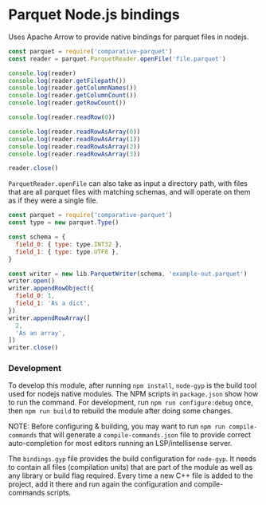 
# Parquet Node.js bindings

Uses Apache Arrow to provide native bindings for parquet files in nodejs.

```javascript
const parquet = require('comparative-parquet')
const reader = parquet.ParquetReader.openFile('file.parquet')

console.log(reader)
console.log(reader.getFilepath())
console.log(reader.getColumnNames())
console.log(reader.getColumnCount())
console.log(reader.getRowCount())

console.log(reader.readRow(0))

console.log(reader.readRowAsArray(0))
console.log(reader.readRowAsArray(1))
console.log(reader.readRowAsArray(2))
console.log(reader.readRowAsArray(3))

reader.close()
```

`ParquetReader.openFile` can also take as input a directory path, with files that
are all parquet files with matching schemas, and will operate on them as if they
were a single file.

```javascript
const parquet = require('comparative-parquet')
const type = new parquet.Type()

const schema = {
  field_0: { type: type.INT32 },
  field_1: { type: type.UTF8 },
}

const writer = new lib.ParquetWriter(schema, 'example-out.parquet')
writer.open()
writer.appendRowObject({
  field_0: 1,
  field_1: 'As a dict',
})
writer.appendRowArray([
  2,
  'As an array',
])
writer.close()
```

### Development

To develop this module, after running `npm install`, `node-gyp` is the build
tool used for nodejs native modules. The NPM scripts in `package.json` show
how to run the command. For development, run `npm run configure:debug` once,
then `npm run build` to rebuild the module after doing some changes.

NOTE: Before configuring & building, you may want to run `npm run compile-commands`
that will generate a `compile-commands.json` file to provide correct auto-completion
for most editors running an LSP/intellisense server.

The `bindings.gyp` file provides the build configuration for `node-gyp`. It needs
to contain all files (compilation units) that are part of the module as well as
any library or build flag required. Every time a new C++ file is added to the project,
add it there and run again the configuration and compile-commands scripts.
